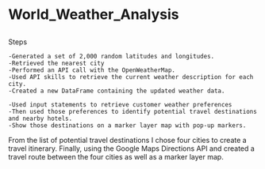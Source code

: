 # World_Weather_Analysis

##
  Steps

    -Generated a set of 2,000 random latitudes and longitudes.
    -Retrieved the nearest city
    -Performed an API call with the OpenWeatherMap.
    -Used API skills to retrieve the current weather description for each city. 
    -Created a new DataFrame containing the updated weather data.

    -Used input statements to retrieve customer weather preferences
    -Then used those preferences to identify potential travel destinations and nearby hotels.
    -Show those destinations on a marker layer map with pop-up markers.

From the list of potential travel destinations I chose four cities to create a travel itinerary. 
Finally, using the Google Maps Directions API and created a travel route between the four cities as well as a marker layer map.
